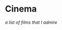 <!DOCTYPE html>
<html>
<h1>Cinema</h1>
<body>

<i>a list of films that I admire</i>


</body>
</html>
